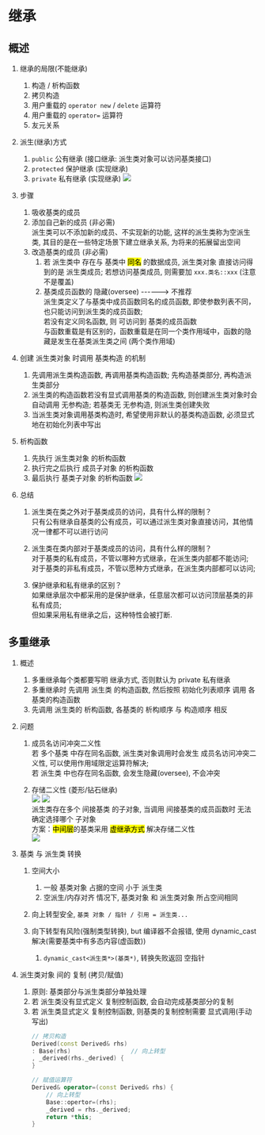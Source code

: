 # 继承

## 概述
1. 继承的局限(不能继承)
    1. 构造 / 析构函数
    2. 拷贝构造
    3. 用户重载的 `operator new` / `delete` 运算符
    4. 用户重载的 `operator=` 运算符
    5. 友元关系

2. 派生(继承)方式

    1. `public` 公有继承 (接口继承: 派生类对象可以访问基类接口)
    2. `protected` 保护继承 (实现继承)
    3. `private` 私有继承 (实现继承)
    ![](https://xiao060.oss-cn-hangzhou.aliyuncs.com/md/202309151721192.png)

3. 步骤
    1. 吸收基类的成员
    2. 添加自己新的成员 (非必需)  
    派生类可以不添加新的成员、不实现新的功能, 这样的派生类称为空派生类, 其目的是在一些特定场景下建立继承关系, 为将来的拓展留出空间
    3. 改造基类的成员 (非必需)  
        1. 若 派生类中 存在与 基类中 <mark>同名</mark> 的数据成员, 派生类对象 直接访问得到的是 派生类成员; 若想访问基类成员, 则需要加 `xxx.类名::xxx` (注意不是覆盖)
        2. 基类成员函数的 隐藏(oversee)  ------> 不推荐   
        派生类定义了与基类中成员函数同名的成员函数, 即使参数列表不同，也只能访问到派生类的成员函数;    
        若没有定义同名函数, 则 可访问到 基类的成员函数    
        与函数重载是有区别的，函数重载是在同一个类作用域中，函数的隐藏是发生在基类派生类之间 (两个类作用域)
 
4. 创建 派生类对象 时调用 基类构造 的机制
    1. 先调用派生类构造函数, 再调用基类构造函数; 先构造基类部分, 再构造派生类部分
    2. 派生类的构造函数若没有显式调用基类的构造函数, 则创建派生类对象时会自动调用 无参构造; 若基类无 无参构造, 则派生类创建失败
    3. 当派生类对象调用基类构造时, 希望使用非默认的基类构造函数, 必须显式地在初始化列表中写出
   
5. 析构函数
    1. 先执行 派生类对象 的析构函数
    2. 执行完之后执行 成员子对象 的析构函数
    3. 最后执行 基类子对象 的析构函数 
     ![](https://xiao060.oss-cn-hangzhou.aliyuncs.com/md/202309181130840.png)
 
6. 总结
    1. 派生类在类之外对于基类成员的访问，具有什么样的限制？  
    只有公有继承自基类的公有成员，可以通过派生类对象直接访问，其他情况一律都不可以进行访问 
 
    2. 派生类在类内部对于基类成员的访问，具有什么样的限制？  
    对于基类的私有成员，不管以哪种方式继承，在派生类内部都不能访问;  
    对于基类的非私有成员，不管以愿种方式继承，在派生类内部都可以访问;
 
    3. 保护继承和私有继承的区别？  
    如果继承层次中都采用的是保护继承，任意层次都可以访问顶层基类的非私有成员;  
    但如果采用私有继承之后，这种特性会被打断.
 
 
## 多重继承
1. 概述
    1. 多重继承每个类都要写明 继承方式, 否则默认为 private 私有继承
    2. 多重继承时 先调用 派生类 的构造函数, 然后按照 初始化列表顺序 调用 各基类的构造函数
    3. 先调用 派生类的 析构函数, 各基类的 析构顺序 与 构造顺序 相反
 
2. 问题

    1. 成员名访问冲突二义性  
    若 多个基类 中存在同名函数, 派生类对象调用时会发生 成员名访问冲突二义性, 可以使用作用域限定运算符解决;  
    若 派生类 中也存在同名函数, 会发生隐藏(oversee), 不会冲突
 
    2. 存储二义性 (菱形/钻石继承)  
    ![](https://xiao060.oss-cn-hangzhou.aliyuncs.com/md/202309181507014.png)  ![](https://xiao060.oss-cn-hangzhou.aliyuncs.com/md/202309181524906.png)  
    派生类存在多个 间接基类 的子对象, 当调用 间接基类的成员函数时 无法确定选择哪个 子对象  
    方案：<mark>中间层</mark>的基类采用 <mark>虚继承方式</mark> 解决存储二义性  
    ![](https://xiao060.oss-cn-hangzhou.aliyuncs.com/md/202309181525144.png)
 
 
3. 基类 与 派生类 转换

    1. 空间大小
        1. 一般 基类对象 占据的空间 小于 派生类
        1. 空派生/内存对齐 情况下, 基类对象 和 派生类对象 所占空间相同
 
    2. 向上转型安全, `基类 对象 / 指针 / 引用 = 派生类...`    
 
    3. 向下转型有风险(强制类型转换), but 编译器不会报错, 使用 dynamic_cast 解决(需要基类中有多态内容(虚函数))
        1. `dynamic_cast<派生类*>(基类*)`, 转换失败返回 空指针
 
4. 派生类对象 间的 复制 (拷贝/赋值)
    1. 原则: 基类部分与派生类部分单独处理
    2. 若 派生类没有显式定义 复制控制函数, 会自动完成基类部分的复制
    3. 若 派生类显式定义 复制控制函数, 则基类的复制控制需要 显式调用(手动写出)
        ```c++
        // 拷贝构造
        Derived(const Derived& rhs) 
        : Base(rhs)                 // 向上转型
        , _derived(rhs._derived) {
        }

        // 赋值运算符
        Derived& operator=(const Derived& rhs) {
            // 向上转型
            Base::opertor=(rhs);        
            _derived = rhs._derived;
            return *this;
        }
        ```




